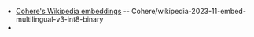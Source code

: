 
- [Cohere's Wikipedia embeddings](https://huggingface.co/datasets/Cohere/wikipedia-2023-11-embed-multilingual-v3-int8-binary) -- Cohere/wikipedia-2023-11-embed-multilingual-v3-int8-binary
- 
